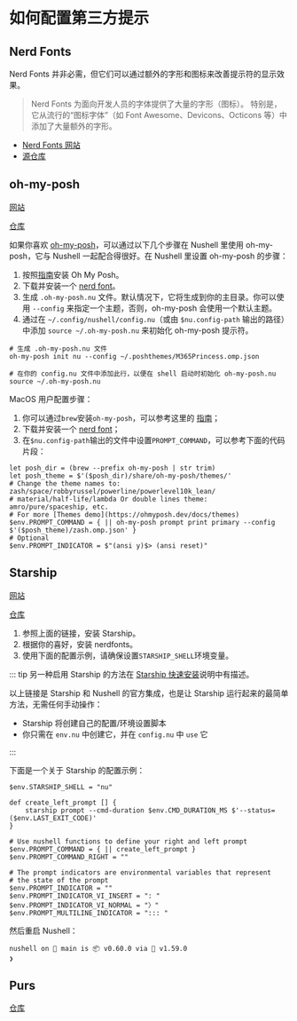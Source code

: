 # 如何配置第三方提示

## Nerd Fonts

Nerd Fonts 并非必需，但它们可以通过额外的字形和图标来改善提示符的显示效果。

> Nerd Fonts 为面向开发人员的字体提供了大量的字形（图标）。
> 特别是，它从流行的“图标字体”（如 Font Awesome、Devicons、Octicons 等）中添加了大量额外的字形。

- [Nerd Fonts 网站](https://www.nerdfonts.com)
- [源仓库](https://github.com/ryanoasis/nerd-fonts)

## oh-my-posh

[网站](https://ohmyposh.dev/)

[仓库](https://github.com/JanDeDobbeleer/oh-my-posh)

如果你喜欢 [oh-my-posh](https://ohmyposh.dev/)，可以通过以下几个步骤在 Nushell 里使用 oh-my-posh，它与 Nushell 一起配合得很好。在 Nushell 里设置 oh-my-posh 的步骤：

1. 按照[指南](https://ohmyposh.dev/docs/installation/linux)安装 Oh My Posh。
2. 下载并安装一个 [nerd font](https://github.com/ryanoasis/nerd-fonts)。
3. 生成 `.oh-my-posh.nu` 文件。默认情况下，它将生成到你的主目录。你可以使用 `--config` 来指定一个主题，否则，oh-my-posh 会使用一个默认主题。
4. 通过在 `~/.config/nushell/config.nu`（或由 `$nu.config-path` 输出的路径）中添加 `source ~/.oh-my-posh.nu` 来初始化 oh-my-posh 提示符。

```nu
# 生成 .oh-my-posh.nu 文件
oh-my-posh init nu --config ~/.poshthemes/M365Princess.omp.json

# 在你的 config.nu 文件中添加此行，以便在 shell 启动时初始化 oh-my-posh.nu
source ~/.oh-my-posh.nu
```

MacOS 用户配置步骤：

1. 你可以通过`brew`安装`oh-my-posh`，可以参考这里的 [指南](https://ohmyposh.dev/docs/installation/macos)；
2. 下载并安装一个 [nerd font](https://github.com/ryanoasis/nerd-fonts)；
3. 在`$nu.config-path`输出的文件中设置`PROMPT_COMMAND`，可以参考下面的代码片段：

```nu
let posh_dir = (brew --prefix oh-my-posh | str trim)
let posh_theme = $'($posh_dir)/share/oh-my-posh/themes/'
# Change the theme names to: zash/space/robbyrussel/powerline/powerlevel10k_lean/
# material/half-life/lambda Or double lines theme: amro/pure/spaceship, etc.
# For more [Themes demo](https://ohmyposh.dev/docs/themes)
$env.PROMPT_COMMAND = { || oh-my-posh prompt print primary --config $'($posh_theme)/zash.omp.json' }
# Optional
$env.PROMPT_INDICATOR = $"(ansi y)$> (ansi reset)"
```

## Starship

[网站](https://starship.rs/)

[仓库](https://github.com/starship/starship)

1. 参照上面的链接，安装 Starship。
2. 根据你的喜好，安装 nerdfonts。
3. 使用下面的配置示例，请确保设置`STARSHIP_SHELL`环境变量。

::: tip
另一种启用 Starship 的方法在 [Starship 快速安装](https://starship.rs/#nushell)说明中有描述。

以上链接是 Starship 和 Nushell 的官方集成，也是让 Starship 运行起来的最简单方法，无需任何手动操作：

- Starship 将创建自己的配置/环境设置脚本
- 你只需在 `env.nu` 中创建它，并在 `config.nu` 中 `use` 它

:::

下面是一个关于 Starship 的配置示例：

```nu
$env.STARSHIP_SHELL = "nu"

def create_left_prompt [] {
    starship prompt --cmd-duration $env.CMD_DURATION_MS $'--status=($env.LAST_EXIT_CODE)'
}

# Use nushell functions to define your right and left prompt
$env.PROMPT_COMMAND = { || create_left_prompt }
$env.PROMPT_COMMAND_RIGHT = ""

# The prompt indicators are environmental variables that represent
# the state of the prompt
$env.PROMPT_INDICATOR = ""
$env.PROMPT_INDICATOR_VI_INSERT = ": "
$env.PROMPT_INDICATOR_VI_NORMAL = "〉"
$env.PROMPT_MULTILINE_INDICATOR = "::: "
```

然后重启 Nushell：

```
nushell on 📙 main is 📦 v0.60.0 via 🦀 v1.59.0
❯
```

## Purs

[仓库](https://github.com/xcambar/purs)
